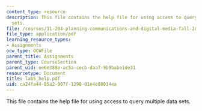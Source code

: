 ```yaml
---
content_type: resource
description: This file contains the help file for using access to query multiple data
  sets.
file: /courses/11-204-planning-communications-and-digital-media-fall-2004/ca24fa4485a2907f129801e4e88014ea_lab5_help.pdf
file_type: application/pdf
learning_resource_types:
- Assignments
ocw_type: OCWFile
parent_title: Assignments
parent_type: CourseSection
parent_uid: ee6e388e-ac5a-cecb-daa7-9b9babe1de31
resourcetype: Document
title: lab5_help.pdf
uid: ca24fa44-85a2-907f-1298-01e4e88014ea
---
```

This file contains the help file for using access to query multiple data sets.

